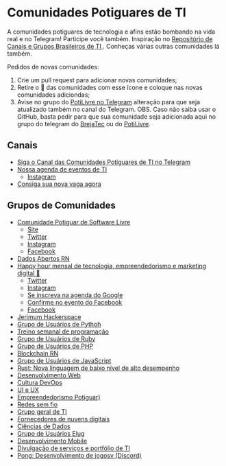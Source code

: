 Comunidades Potiguares de TI
=============

A comunidades potiguares de tecnologia e afins estão bombando na vida real e no Telegram! Participe você também.
Inspiração no [Repositório de Canais e Grupos Brasileiros de TI ](https://github.com/alexmoreno/telegram-br). Conheças várias outras comunidades lá também.


Pedidos de novas comunidades:

1. Crie um pull request para adicionar novas comunidades;
2. Retire o :triangular_flag_on_post: das comunidades com esse ícone e coloque nas novas comunidades adiciondas;
3. Avise no grupo do [PotiLivre no Telegram](http://t.me/potilivre) alteração para que seja atualizado também no canal do Telegram.
OBS. Caso não saiba usar o GitHub, basta pedir para que sua comunidade seja adicionada aqui no grupo do telegram do [BrejaTec](http://t.me/brejatec) ou do [PotiLivre](http://t.me/potilivre). 
## Canais

- [Siga o Canal das Comunidades Potiguares de TI no Telegram](https://t.me/tipotiguar)
- [Nossa agenda de eventos de TI](http://t.me/agendatirn)
  - [Instagram](https://www.instagram.com/agendatipotiguar/)
- [Consiga sua nova vaga agora](http://t.me/VagasTIRN)

## Grupos de Comunidades
  - [Comunidade Potiguar de Software Livre](http://t.me/potilivre)
    - [Site](https://potilivre.org/)
    - [Twitter](http://www.twitter.com/potilivre)
    - [Instagram](https://www.instagram.com/potilivre_/)
    - [Facebook](https://www.facebook.com/PotiLivre)    
  - [Dados Abertos RN](http://t.me/dadosabertosrn)
  - [Happy hour mensal de tecnologia, empreendedorismo e marketing digital 🍻](http://t.me/brejatec)   
    - [Twitter](https://twitter.com/brejatec)
    - [Instagram](https://www.instagram.com/brejatec/)
    - [Se inscreva na agenda do Google](http://bit.ly/BrejaTecCalendario)
    - [Confirme no evento do Facebook](http://bitly.com/BrejaTecFBE)
    - [Facebook](https://www.facebook.com/brejatec/)    
  - [Jerimum Hackerspace](http://t.me/jerimumhs)
  - [Grupo de Usuários de Pythoh](http://t.me/grupyrn)
  - [Treino semanal de programação](http://t.me/dojonatal)
  - [Grupo de Usuários de Ruby](http://t.me/ruby_rn)
  - [Grupo de Usuários de PHP](http://t.me/phprn)
  - [Blockchain RN](http://t.me/blockchainrn)
  - [Grupo de Usuários de JavaScript](http://t.me/natal_js)
  - [Rust: Nova linguagem de baixo nível de alto desempenho](http://t.me/rustpoti)
  - [Desenvolvimento Web](http://t.me/webdevrn)
  - [Cultura DevOps](http://t.me/devopsrn)
  - [UI e UX](http://t.me/uiuxrn)
  - [Empreendedorismo Potiguar)](http://t.me/jerimumvalley)
  - [Redes sem fio](http://t.me/darkwaves_group)
  - [Grupo geral de TI](http://t.me/TIdoRN)
  - [Fornecedores de nuvens digitais](http://t.me/nuvensrn)
  - [Ciências de Dados](http://t.me/cienciadedadosRN)
  - [Grupo de Usuários Elug](http://t.me/ElugRN)
  - [Desenvolvimento Mobile](http://t.me/MobileDevRN)
  - [Divulgação de serviços e portfólio de TI](http://t.me/RN_DivulgServsTI )
  - [Pong: Desenvolvimento de jogosv (Discord)](https://discordapp.com/invite/Nj44AKA)

